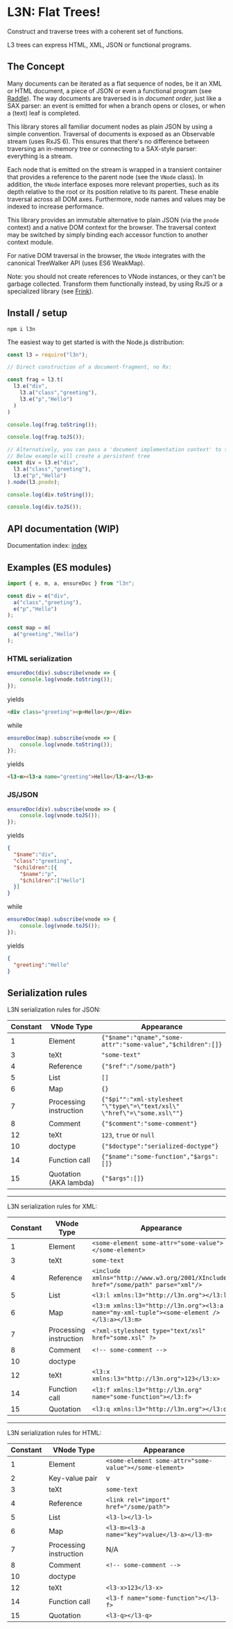 # L3N: Flat Trees!

Construct and traverse trees with a coherent set of functions.

L3 trees can express HTML, XML, JSON or functional programs.


## The Concept

Many documents can be iterated as a flat sequence of nodes, be it an XML or HTML document, a piece of JSON or even a functional program (see [Raddle](https://npmjs.com/raddle)). The way documents are traversed is in *document order*, just like a SAX parser: an event is emitted for when a branch opens or closes, or when a (text) leaf is completed.

This library stores all familiar document nodes as plain JSON by using a simple convention. Traversal of documents is exposed as an Observable stream (uses RxJS 6). This ensures that there's no difference between traversing an in-memory tree or connecting to a SAX-style parser: everything is a stream.

Each node that is emitted on the stream is wrapped in a transient container that provides a reference to the parent node (see the `VNode` class). In addition, the `VNode` interface exposes more relevant properties, such as its depth relative to the root or its position relative to its parent. These enable traversal across all DOM axes. Furthermore, node names and values may be indexed to increase performance.

This library provides an immutable alternative to plain JSON (via the `pnode` context) and a native DOM context for the browser. The traversal context may be switched by simply binding each accessor function to another context module.

For native DOM traversal in the browser, the `VNode` integrates with the canonical TreeWalker API (uses ES6 WeakMap).

Note: you should not create references to VNode instances, or they can't be garbage collected. Transform them functionally instead, by using RxJS or a specialized library (see [Frink](https://npmjs.com/frink)).


## Install / setup

`npm i l3n`

The easiest way to get started is with the Node.js distribution:

```javascript
const l3 = require("l3n");

// Direct construction of a document-fragment, no Rx:

const frag = l3.t(
  l3.e("div",
    l3.a("class","greeting"),
    l3.e("p","Hello")
  )
)

console.log(frag.toString());

console.log(frag.toJS());
```

```javascript
// Alternatively, you can pass a 'document implementation context' to the faux VNode directly.
// Below example will create a persistent tree
const div = l3.e("div",
  l3.a("class","greeting"),
  l3.e("p","Hello")
).node(l3.pnode);

console.log(div.toString());

console.log(div.toJS());
```


## API documentation (WIP)

Documentation index: [index](./docs/index.md)


## Examples (ES modules)

```javascript
import { e, m, a, ensureDoc } from "l3n";

const div = e("div",
  a("class","greeting"),
  e("p","Hello")
);

const map = m(
  a("greeting","Hello")
);
```

### HTML serialization

```javascript
ensureDoc(div).subscribe(vnode => {
    console.log(vnode.toString());
});
```

yields

```html
<div class="greeting"><p>Hello</p></div>
```

while

```javascript
ensureDoc(map).subscribe(vnode => {
    console.log(vnode.toString());
});
```

yields

```html
<l3-m><l3-a name="greeting">Hello</l3-a></l3-m>
```


### JS/JSON

```javascript
ensureDoc(div).subscribe(vnode => {
    console.log(vnode.toJS());
});
```

yields

```json
{
  "$name":"div",
  "class":"greeting",
  "$children":[{
    "$name":"p",
    "$children":["Hello"]
  }]
}
```

while

```javascript
ensureDoc(map).subscribe(vnode => {
    console.log(vnode.toJS());
});
```

yields

```json
{
  "greeting":"Hello"
}
```


## Serialization rules

L3N serialization rules for JSON:

| Constant | VNode Type                | Appearance  |
| -------- | ------------------------- | ----------- |
| 1 | Element | `{"$name":"qname","some-attr":"some-value","$children":[]}` |
| 3 | teXt | `"some-text"` |
| 4 | Reference | `{"$ref":"/some/path"}` |
| 5 | List | `[]` |
| 6 | Map | `{}` |
| 7 | Processing instruction | `{"$pi"":"xml-stylesheet "\"type\"=\"text/xsl\" \"href\"=\"some.xsl\""}` |
| 8 | Comment | `{"$comment":"some-comment"}`|
| 12 | teXt | `123`, `true` or `null` |
| 10 | doctype | `{"$doctype":"serialized-doctype"}` |
| 14 | Function call | `{"$name":"some-function","$args":[]}` |
| 15 | Quotation (AKA lambda) | `{"$args":[]}`
____

L3N serialization rules for XML:

| Constant | VNode Type                | Appearance  |
| -------- | ------------------------- | ----------- |
| 1 | Element | `<some-element some-attr="some-value"></some-element>` |
| 3 | teXt | `some-text` |
| 4 | Reference | `<include xmlns="http://www.w3.org/2001/XInclude" href="/some/path" parse="xml"/>` |
| 5 | List | `<l3:l xmlns:l3="http://l3n.org"></l3:l>` |
| 6 | Map | `<l3:m xmlns:l3="http://l3n.org"><l3:a name="my-xml-tuple"><some-element /></l3:a></l3:m>` |
| 7 | Processing instruction | `<?xml-stylesheet type="text/xsl" href="some.xsl" ?>` |
| 8 | Comment | `<!-- some-comment -->`|
| 10 | doctype | <!DOCTYPE ...> |
| 12 | teXt | `<l3:x xmlns:l3="http://l3n.org">123</l3:x>` |
| 14 | Function call | `<l3:f xmlns:l3="http://l3n.org" name="some-function"></l3:f>` |
| 15 | Quotation | `<l3:q xmlns:l3="http://l3n.org"></l3:q>`
____

L3N serialization rules for HTML:

| Constant | VNode Type                | Appearance  |
| -------- | ------------------------- | ----------- |
| 1 | Element | `<some-element some-attr="some-value"></some-element>` |
| 2 | Key-value pair | v
| 3 | teXt | `some-text` |
| 4 | Reference | `<link rel="import" href="/some/path">` |
| 5 | List | `<l3-l></l3-l>` |
| 6 | Map | `<l3-m><l3-a name="key">value</l3-a></l3-m>` |
| 7 | Processing instruction | N/A |
| 8 | Comment | `<!-- some-comment -->`|
| 10 | doctype | <!DOCTYPE ...> |
| 12 | teXt | `<l3-x>123</l3-x>` |
| 14 | Function call | `<l3-f name="some-function"></l3-f>` |
| 15 | Quotation | `<l3-q></l3-q>`
